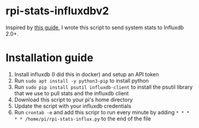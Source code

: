 # rpi-stats-influxdbv2

Inspired by [this guide](https://simonhearne.com/2020/pi-metrics-influx/), I wrote this script to send system stats to Influxdb 2.0+.

# Installation guide
1. Install influxdb (I did this in docker) and setup an API token 
2. Run ``` sudo apt install -y python3-pip ``` to install python
3. Run ``` sudo pip install psutil influxdb-client ``` to install the psutil library that we use to pull stats and the influxdb client
4. Download this script to your pi's home directory
5. Update the script with your influxdb credentials
6. Run ``` crontab -e ``` and add this scripr to run every minute by adding ` * * * * * /home/pi/rpi-stats-influx.py ` to the end of the file
